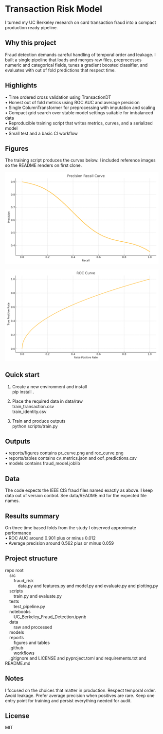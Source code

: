 # Transaction Risk Model

I turned my UC Berkeley research on card transaction fraud into a compact production ready pipeline.

## Why this project

Fraud detection demands careful handling of temporal order and leakage. I built a single pipeline that loads and merges raw files, preprocesses numeric and categorical fields, tunes a gradient boosted classifier, and evaluates with out of fold predictions that respect time.

## Highlights

• Time ordered cross validation using TransactionDT  
• Honest out of fold metrics using ROC AUC and average precision  
• Single ColumnTransformer for preprocessing with imputation and scaling  
• Compact grid search over stable model settings suitable for imbalanced data  
• Reproducible training script that writes metrics, curves, and a serialized model  
• Small test and a basic CI workflow

## Figures

The training script produces the curves below. I included reference images so the README renders on first clone.

![Precision Recall](reports/figures/pr_curve.png)

![ROC](reports/figures/roc_curve.png)

## Quick start

1. Create a new environment and install  
   pip install .

2. Place the required data in data/raw  
   train_transaction.csv  
   train_identity.csv

3. Train and produce outputs  
   python scripts/train.py

## Outputs

• reports/figures contains pr_curve.png and roc_curve.png  
• reports/tables contains cv_metrics.json and oof_predictions.csv  
• models contains fraud_model.joblib

## Data

The code expects the IEEE CIS fraud files named exactly as above. I keep data out of version control. See data/README.md for the expected file names.

## Results summary

On three time based folds from the study I observed approximate performance  
• ROC AUC around 0.901 plus or minus 0.012  
• Average precision around 0.562 plus or minus 0.059

## Project structure

repo root  
 src  
  fraud_risk  
   data.py and features.py and model.py and evaluate.py and plotting.py  
 scripts  
  train.py and evaluate.py  
 tests  
  test_pipeline.py  
 notebooks  
  UC_Berkeley_Fraud_Detection.ipynb  
 data  
  raw and processed  
 models  
 reports  
  figures and tables  
 .github  
  workflows  
 .gitignore and LICENSE and pyproject.toml and requirements.txt and README.md

## Notes 

I focused on the choices that matter in production. Respect temporal order. Avoid leakage. Prefer average precision when positives are rare. Keep one entry point for training and persist everything needed for audit.

## License

MIT

